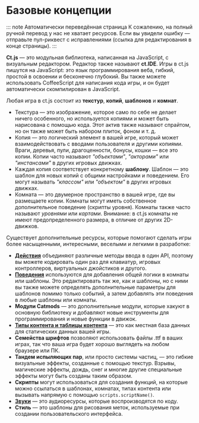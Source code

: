 # Базовые концепции

::: note Автоматически переведённая страница
К сожалению, на полный ручной перевод у нас не хватает ресурсов.
Если вы увидели ошибку — отправьте пул-риквест с исправлениями (ссылка для редактирования в конце страницы).
:::

**Ct.js** — это модульная библиотека, написанная на JavaScript, с визуальным редактором. Редактор также называют **ct.IDE**. Игры в ct.js пишутся на JavaScript: это язык программирования веба, гибкий, простой в освоении и бесконечно глубокий. Вы также можете использовать CoffeeScript для написания кода игры, и он будет автоматически скомпилирован в JavaScript.

Любая игра в ct.js состоит из **текстур**, **копий**, **шаблонов** и **комнат**.

* Текстура — это изображение, которое само по себе не делает ничего особенного, но используется копиями и может быть нарисована с помощью кода. Этот актив также называют спрайтом, но он также может быть набором плиток, фоном и т. д.
* Копия — это логический элемент в вашей игре, который может взаимодействовать с вводами пользователя и другими копиями. Враги, деревья, пули, драгоценности, бонусы, кошки — все это копии. Копии часто называют *"объектами"*, *"акторами"* или *"инстансами"* в других игровых движках.
* Каждая копия соответствует конкретному **шаблону**. Шаблон — это шаблон для новых копий с общими настройками и поведением. Его могут называть *"классом"* или *"объектом"* в других игровых движках.
* Комната — это двумерное пространство в вашей игре, где вы размещаете копии. Комнаты могут иметь собственное дополнительное поведение (скрипты уровня). Комнаты также часто называют *уровнями* или *картами*. Внимание: в ct.js комнаты не имеют предопределенного размера, в отличие от других 2D-движков.

Существует дополнительные ресурсы, которые помогают сделать игры более насыщенными, интересными, веселыми и легкими в разработке:

* [**Действия**](./actions.md) объединяют различные методы ввода в один API, поэтому вы можете кодировать один раз для клавиатур, игровых контроллеров, виртуальных джойстиков и другого.
* [**Поведения**](./behaviors.md) используются для добавления общей логики в комнаты или шаблоны. Это редактировать так же, как и шаблоны, но с ними вы также можете определять дополнительные параметры для шаблонов помимо только событий, а затем добавлять эти поведения в любые шаблоны или комнаты.
* **Модули Catmods** — это дополнительные модули, которые хакуют в основную библиотеку и добавляют новые инструменты для программирования и новые функции в движок.
* [**Типы контента и таблицы контента**](./content-subsystem.md) — это как местная база данных для статических данных вашей игры.
* **Семейства шрифтов** позволяют использовать файлы .ttf в ваших играх, так что ваша игра будет хорошо выглядеть на любом браузере или ПК.
* **Тандем испыляющих пар**, или просто системы частиц, — это гибкие визуальные эффекты, созданные с помощью текстур. Взрывы, магические эффекты, дождь, снег и многие другие специальные эффекты могут быть созданы таким образом.
* **Скрипты** могут использоваться для создания функций, на которые можно ссылаться в шаблонах, комнатах, типах контента или вызывать напрямую с помощью `scripts.scriptName()`.
* [**Звуки**](./sounds.md) — это аудиоресурсы, которые воспроизводятся по коду.
* **Стиль** — это шаблоны для рисования меток, используемые при создании пользовательского интерфейса.

